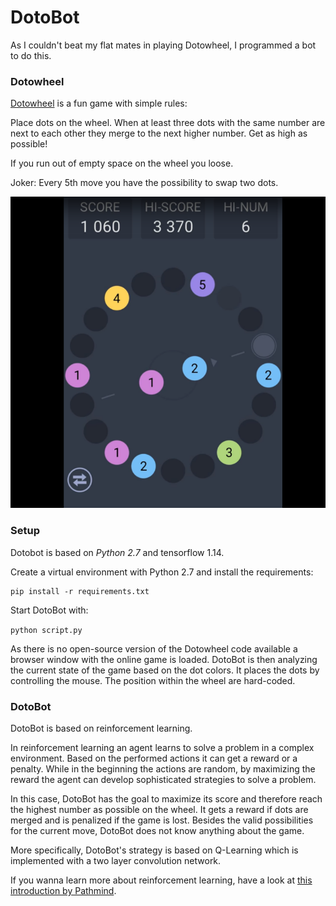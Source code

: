 # DotoBot

As I couldn't beat my flat mates in playing Dotowheel, I programmed a bot to do this.



### Dotowheel

[Dotowheel](https://play.google.com/store/apps/details?id=com.nebulabytes.dotowheel&hl=en) is a fun game with simple rules:

Place dots on the wheel. When at least three dots with the same number are next to each other they merge to the next higher number. Get as high as possible!

If you run out of empty space on the wheel you loose.

Joker: Every 5th move you have the possibility to swap two dots.


[![Watch the video](https://github.com/Tilana/DotoBot/blob/master/screenshots/image002.png)](https://youtu.be/gSXJhuXVR-M)



### Setup

Dotobot is based on *Python 2.7* and tensorflow 1.14.

Create a  virtual environment with Python 2.7 and install the requirements:

```
pip install -r requirements.txt
```

Start DotoBot with:

``python script.py ``



As there is no open-source version of the Dotowheel code available a browser window with the online game is loaded. DotoBot is then analyzing the current state of the game based on the dot colors. It places the dots by controlling the mouse. The position within the wheel are hard-coded.



### DotoBot

DotoBot is based on reinforcement learning. 

In reinforcement learning an agent learns to solve a problem in a complex environment. Based on the performed actions it can get a reward or a penalty. While in the beginning the actions are random, by maximizing the reward the agent can develop sophisticated strategies to solve a problem.

In this case, DotoBot has the goal to maximize its score and therefore reach the highest number as possible on the wheel. It gets a reward if dots are merged and is penalized if the game is lost. Besides the valid possibilities for the current move, DotoBot does not know anything about the game.

More specifically, DotoBot's strategy is based on Q-Learning which is implemented with a two layer convolution network.



If you wanna learn more about reinforcement learning, have a look at [this introduction by Pathmind](https://pathmind.com/wiki/deep-reinforcement-learning).



